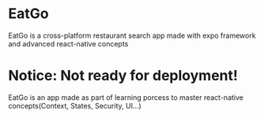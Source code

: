 # EatGo
EatGo is a cross-platform restaurant search app made with expo framework and advanced react-native concepts
# Notice: Not ready for deployment!
EatGo is an app made as part of learning porcess to master react-native concepts(Context, States, Security, UI...)

